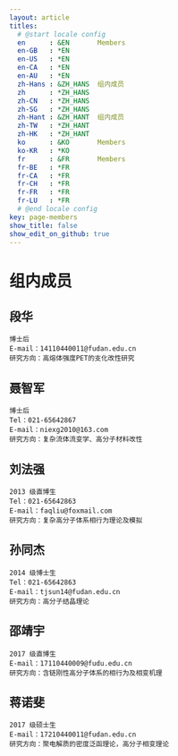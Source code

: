 ```yaml
---
layout: article
titles:
  # @start locale config
  en      : &EN       Members
  en-GB   : *EN
  en-US   : *EN
  en-CA   : *EN
  en-AU   : *EN
  zh-Hans : &ZH_HANS  组内成员
  zh      : *ZH_HANS
  zh-CN   : *ZH_HANS
  zh-SG   : *ZH_HANS
  zh-Hant : &ZH_HANT  组内成员
  zh-TW   : *ZH_HANT
  zh-HK   : *ZH_HANT
  ko      : &KO       Members
  ko-KR   : *KO
  fr      : &FR       Members
  fr-BE   : *FR
  fr-CA   : *FR
  fr-CH   : *FR
  fr-FR   : *FR
  fr-LU   : *FR
  # @end locale config
key: page-members
show_title: false
show_edit_on_github: true
---
```


# 组内成员

## 段华

```
博士后
E-mail：14110440011@fudan.edu.cn
研究方向：高熔体强度PET的支化改性研究
```

## 聂智军

```
博士后
Tel：021-65642867
E-mail：niexg2010@163.com
研究方向：复杂流体流变学、高分子材料改性
```

## 刘法强

```
2013 级直博生
Tel：021-65642863
E-mail：faqliu@foxmail.com
研究方向：复杂高分子体系相行为理论及模拟
```

## 孙同杰

```
2014 级博士生
Tel：021-65642863
E-mail：tjsun14@fudan.edu.cn
研究方向：高分子结晶理论
```

## 邵靖宇

```
2017 级直博生
E-mail：17110440009@fudu.edu.cn
研究方向：含链刚性高分子体系的相行为及相变机理
```

## 蒋诺斐

```
2017 级硕士生
E-mail：17210440011@fudan.edu.cn
研究方向：聚电解质的密度泛函理论，高分子相变理论
```